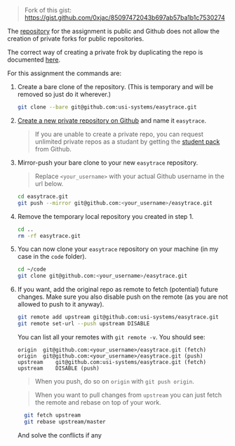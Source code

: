 > Fork of this gist: https://gist.github.com/0xjac/85097472043b697ab57ba1b1c7530274

The [repository](https://github.com/usi-systems/easytrace) for the assignment is public and Github does not allow the creation of private forks for public repositories.

The correct way of creating a private frok by duplicating the repo is documented [here](https://help.github.com/articles/duplicating-a-repository/).

For this assignment the commands are:

 1. Create a bare clone of the repository.
    (This is temporary and will be removed so just do it wherever.)
    ```bash
    git clone --bare git@github.com:usi-systems/easytrace.git
    ```

 2. [Create a new private repository on Github](https://help.github.com/articles/creating-a-new-repository/) and name it `easytrace`.
    > If you are unable to create a private repo, you can request unlimited private repos as a studant by getting
    > the [student pack](https://education.github.com/pack) from Github.

 3. Mirror-push your bare clone to your new `easytrace` repository.
    > Replace `<your_username>` with your actual Github username in the url below.
    
    ```bash
    cd easytrace.git
    git push --mirror git@github.com:<your_username>/easytrace.git
    ```

 4. Remove the temporary local repository you created in step 1.
    ```bash
    cd ..
    rm -rf easytrace.git
    ```
    
 5. You can now clone your `easytrace` repository on your machine (in my case in the `code` folder).
    ```bash
    cd ~/code
    git clone git@github.com:<your_username>/easytrace.git
    ```
   
 6. If you want, add the original repo as remote to fetch (potential) future changes.
    Make sure you also disable push on the remote (as you are not allowed to push to it anyway).
    ```bash
    git remote add upstream git@github.com:usi-systems/easytrace.git
    git remote set-url --push upstream DISABLE
    ```
    You can list all your remotes with `git remote -v`. You should see:
    ```
    origin	git@github.com:<your_username>/easytrace.git (fetch)
    origin	git@github.com:<your_username>/easytrace.git (push)
    upstream	git@github.com:usi-systems/easytrace.git (fetch)
    upstream	DISABLE (push)
    ```
    > When you push, do so on `origin` with `git push origin`.
   
    > When you want to pull changes from `upstream` you can just fetch the remote and rebase on top of your work.
    ```bash
      git fetch upstream
      git rebase upstream/master
    ```
      And solve the conflicts if any
